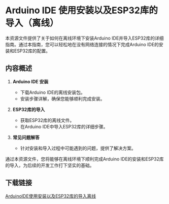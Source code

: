 # Arduino IDE 使用安装以及ESP32库的导入（离线）

本资源文件提供了关于如何在离线环境下安装Arduino IDE并导入ESP32库的详细指南。通过本指南，您可以轻松地在没有网络连接的情况下完成Arduino IDE的安装和ESP32库的配置。

## 内容概述

1. **Arduino IDE 安装**
   - 下载Arduino IDE的离线安装包。
   - 安装步骤详解，确保您能够顺利完成安装。

2. **ESP32库的导入**
   - 获取ESP32库的离线文件。
   - 在Arduino IDE中导入ESP32库的详细步骤。

3. **常见问题解答**
   - 针对安装和导入过程中可能遇到的问题，提供了解决方案。

通过本资源文件，您将能够在离线环境下顺利完成Arduino IDE的安装和ESP32库的导入，为后续的开发工作打下坚实的基础。

## 下载链接

[ArduinoIDE使用安装以及ESP32库的导入离线](https://pan.quark.cn/s/c1d22d1c4f86)